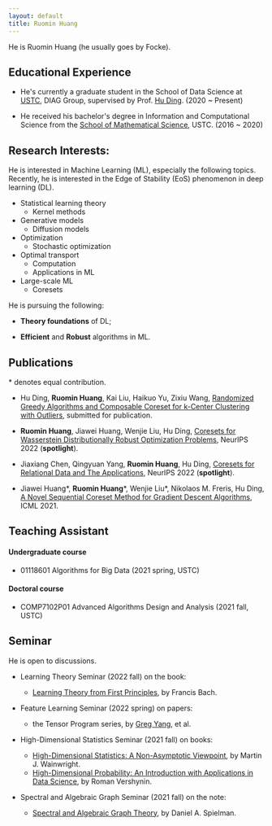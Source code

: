```yaml
---
layout: default
title: Ruomin Huang
---
```

He is Ruomin Huang (he usually goes by Focke). 

## Educational Experience

* He's currently a graduate student in the School of Data Science at [USTC][1], DIAG Group, supervised by Prof. [Hu Ding][2]. (2020 ~ Present)

* He received his bachelor's degree in Information and Computational Science from the [School of Mathematical Science][3], USTC. (2016 ~ 2020)



## Research Interests:
He is interested in Machine Learning (ML), especially the following topics. Recently, he is interested in the Edge of Stability (EoS) phenomenon in deep learning (DL).

- Statistical learning theory
    - Kernel methods
- Generative models
    - Diffusion models
- Optimization
    - Stochastic optimization
- Optimal transport
    - Computation
    - Applications in ML
- Large-scale ML
    - Coresets


He is pursuing the following:

* **Theory foundations** of DL;

* **Efficient** and **Robust** algorithms in ML.

## Publications
 \* denotes equal contribution.
- Hu Ding, **Ruomin Huang**, Kai Liu, Haikuo Yu, Zixiu Wang, [Randomized Greedy Algorithms and Composable Coreset for k-Center Clustering with Outliers](https://arxiv.org/abs/2301.02814), submitted for publication.

- **Ruomin Huang**, Jiawei Huang, Wenjie Liu, Hu Ding, [Coresets for Wasserstein Distributionally Robust Optimization Problems](https://arxiv.org/abs/2210.04260), NeurIPS 2022 (**spotlight**).

- Jiaxiang Chen, Qingyuan Yang, **Ruomin Huang**, Hu Ding, [Coresets for Relational Data and The Applications](https://arxiv.org/abs/2210.04249), NeurIPS 2022 (**spotlight**).

- Jiawei Huang\*, **Ruomin Huang**\*, Wenjie Liu\*, Nikolaos M. Freris, Hu Ding, [A Novel Sequential Coreset Method for Gradient Descent Algorithms](https://arxiv.org/abs/2112.02504), ICML 2021. 

## Teaching Assistant

#### Undergraduate course
* 01118601 Algorithms for Big Data (2021 spring, USTC) 

#### Doctoral course
* COMP7102P01 Advanced Algorithms Design and Analysis (2021 fall, USTC)

## Seminar

He is open to discussions.

- Learning Theory Seminar (2022 fall) on the book:
    - [Learning Theory from First Principles][7], by Francis Bach.

- Feature Learning Seminar (2022 spring) on papers:
    - the Tensor Program series, by [Greg Yang](https://www.microsoft.com/en-us/research/people/gregyang/), et al.

- High-Dimensional Statistics Seminar (2021 fall) on books:
    - [High-Dimensional Statistics: A Non-Asymptotic Viewpoint][4], by Martin J. Wainwright. 
    - [High-Dimensional Probability: An Introduction with Applications in Data Science][5], by Roman Vershynin.
- Spectral and Algebraic Graph Seminar (2021 fall) on the note:
    - [Spectral and Algebraic Graph Theory][6], by Daniel A. Spielman.




[1]: http://en.ustc.edu.cn/
[2]: http://staff.ustc.edu.cn/~huding/index.html
[3]: http://math.ustc.edu.cn/ENGLISH/list.htm
[4]: https://www.cambridge.org/core/books/highdimensional-statistics/8A91ECEEC38F46DAB53E9FF8757C7A4E
[5]: https://www.math.uci.edu/~rvershyn/papers/HDP-book/HDP-book.html#
[6]: http://cs-www.cs.yale.edu/homes/spielman/sagt/
[7]: https://www.di.ens.fr/~fbach/ltfp_book.pdf